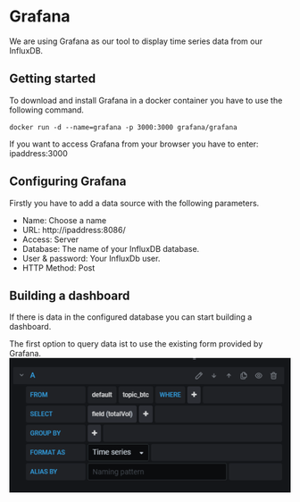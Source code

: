 # Grafana
We are using Grafana as our tool to display time series data from our InfluxDB.
## Getting started
To download and install Grafana in a docker container you have to use the following command.
```
docker run -d --name=grafana -p 3000:3000 grafana/grafana
```
If you want to access Grafana from your browser you have to enter: ipaddress:3000

## Configuring Grafana
Firstly you have to add a data source with the following parameters.
- Name: Choose a name
- URL: http://ipaddress:8086/
- Access: Server
- Database: The name of your InfluxDB database.
- User & password: Your InfluxDb user.
- HTTP Method: Post
  
## Building a dashboard
If there is data in the configured database you can start building a dashboard.

The first option to query data ist to use the existing form provided by Grafana.
![GrafanaQuery](https://github.com/TimBeutelspacher/DataPipeline/blob/master/images/GrafanaQuery.PNG)
